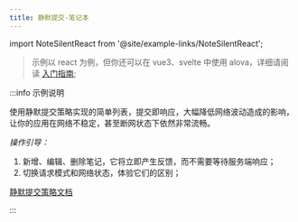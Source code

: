 ```yaml
---
title: 静默提交-笔记本
---
```


import NoteSilentReact from '@site/example-links/NoteSilentReact';

> 示例以 react 为例，但你还可以在 vue3、svelte 中使用 alova，详细请阅读 [入门指南](/tutorial/getting-started);

<NoteSilentReact></NoteSilentReact>

:::info 示例说明

使用静默提交策略实现的简单列表，提交即响应，大幅降低网络波动造成的影响，让你的应用在网络不稳定，甚至断网状态下依然非常流畅。

_操作引导：_

1. 新增、编辑、删除笔记，它将立即产生反馈，而不需要等待服务端响应；
2. 切换请求模式和网络状态，体验它们的区别；

[静默提交策略文档](/tutorial/strategy/sensorless-data-interaction)

:::
